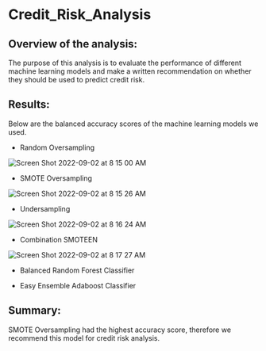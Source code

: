 # Credit_Risk_Analysis

## Overview of the analysis: 
The purpose of this analysis is to evaluate the performance of different machine learning models and make a written recommendation on whether they should be used to predict credit risk.

## Results: 
Below are the balanced accuracy scores of the machine learning models we used. 

- Random Oversampling

![Screen Shot 2022-09-02 at 8 15 00 AM](https://user-images.githubusercontent.com/66224990/188180818-7a084e36-cfc3-42a7-836f-a18404833c3a.png)

- SMOTE Oversampling

![Screen Shot 2022-09-02 at 8 15 26 AM](https://user-images.githubusercontent.com/66224990/188180840-dfae8653-0075-4a9b-a19b-f51c12060ec9.png)

- Undersampling

![Screen Shot 2022-09-02 at 8 16 24 AM](https://user-images.githubusercontent.com/66224990/188180940-0d921886-9614-4beb-8944-e198cfd78a24.png)

- Combination SMOTEEN

![Screen Shot 2022-09-02 at 8 17 27 AM](https://user-images.githubusercontent.com/66224990/188181131-f1c1f782-53be-452c-bf2e-512b26f05427.png)

- Balanced Random Forest Classifier

- Easy Ensemble Adaboost Classifier

## Summary: 
SMOTE Oversampling had the highest accuracy score, therefore we recommend this model for credit risk analysis.

